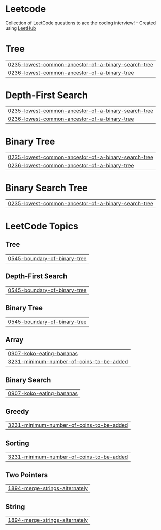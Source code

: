 # Leetcode
Collection of LeetCode questions to ace the coding interview! - Created using [LeetHub](https://github.com/QasimWani/LeetHub)


# Tree
|  |
| ------- |
| [0235-lowest-common-ancestor-of-a-binary-search-tree](https://github.com/ParitoshSabade/Leetcode/tree/master/0235-lowest-common-ancestor-of-a-binary-search-tree) |
| [0236-lowest-common-ancestor-of-a-binary-tree](https://github.com/ParitoshSabade/Leetcode/tree/master/0236-lowest-common-ancestor-of-a-binary-tree) |
# Depth-First Search
|  |
| ------- |
| [0235-lowest-common-ancestor-of-a-binary-search-tree](https://github.com/ParitoshSabade/Leetcode/tree/master/0235-lowest-common-ancestor-of-a-binary-search-tree) |
| [0236-lowest-common-ancestor-of-a-binary-tree](https://github.com/ParitoshSabade/Leetcode/tree/master/0236-lowest-common-ancestor-of-a-binary-tree) |
# Binary Tree
|  |
| ------- |
| [0235-lowest-common-ancestor-of-a-binary-search-tree](https://github.com/ParitoshSabade/Leetcode/tree/master/0235-lowest-common-ancestor-of-a-binary-search-tree) |
| [0236-lowest-common-ancestor-of-a-binary-tree](https://github.com/ParitoshSabade/Leetcode/tree/master/0236-lowest-common-ancestor-of-a-binary-tree) |
# Binary Search Tree
|  |
| ------- |
| [0235-lowest-common-ancestor-of-a-binary-search-tree](https://github.com/ParitoshSabade/Leetcode/tree/master/0235-lowest-common-ancestor-of-a-binary-search-tree) |
<!---LeetCode Topics Start-->
# LeetCode Topics
## Tree
|  |
| ------- |
| [0545-boundary-of-binary-tree](https://github.com/ParitoshSabade/Leetcode/tree/master/0545-boundary-of-binary-tree) |
## Depth-First Search
|  |
| ------- |
| [0545-boundary-of-binary-tree](https://github.com/ParitoshSabade/Leetcode/tree/master/0545-boundary-of-binary-tree) |
## Binary Tree
|  |
| ------- |
| [0545-boundary-of-binary-tree](https://github.com/ParitoshSabade/Leetcode/tree/master/0545-boundary-of-binary-tree) |
## Array
|  |
| ------- |
| [0907-koko-eating-bananas](https://github.com/ParitoshSabade/Leetcode/tree/master/0907-koko-eating-bananas) |
| [3231-minimum-number-of-coins-to-be-added](https://github.com/ParitoshSabade/Leetcode/tree/master/3231-minimum-number-of-coins-to-be-added) |
## Binary Search
|  |
| ------- |
| [0907-koko-eating-bananas](https://github.com/ParitoshSabade/Leetcode/tree/master/0907-koko-eating-bananas) |
## Greedy
|  |
| ------- |
| [3231-minimum-number-of-coins-to-be-added](https://github.com/ParitoshSabade/Leetcode/tree/master/3231-minimum-number-of-coins-to-be-added) |
## Sorting
|  |
| ------- |
| [3231-minimum-number-of-coins-to-be-added](https://github.com/ParitoshSabade/Leetcode/tree/master/3231-minimum-number-of-coins-to-be-added) |
## Two Pointers
|  |
| ------- |
| [1894-merge-strings-alternately](https://github.com/ParitoshSabade/Leetcode/tree/master/1894-merge-strings-alternately) |
## String
|  |
| ------- |
| [1894-merge-strings-alternately](https://github.com/ParitoshSabade/Leetcode/tree/master/1894-merge-strings-alternately) |
<!---LeetCode Topics End-->